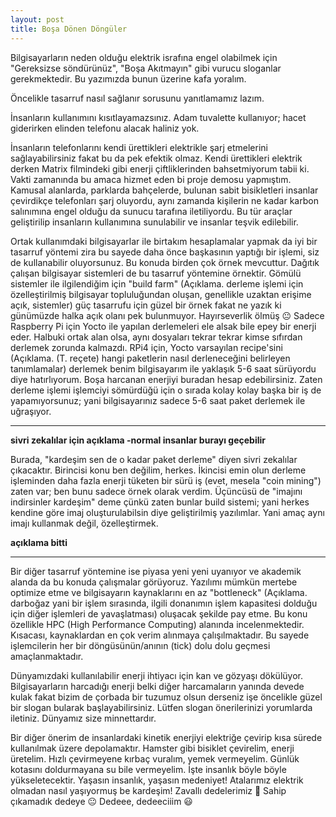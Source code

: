 ```yaml
---
layout: post
title: Boşa Dönen Döngüler
---
```


Bilgisayarların neden olduğu elektrik israfına engel olabilmek için "Gereksizse söndürünüz", "Boşa Akıtmayın" gibi vurucu sloganlar gerekmektedir. Bu yazımızda bunun üzerine kafa yoralım.

Öncelikle tasarruf nasıl sağlanır sorusunu yanıtlamamız lazım. 

İnsanların kullanımını kısıtlayamazsınız. Adam tuvalette kullanıyor; hacet giderirken elinden telefonu alacak haliniz yok. 

İnsanların telefonlarını kendi ürettikleri elektrikle şarj etmelerini sağlayabilirsiniz fakat bu da pek efektik olmaz. Kendi ürettikleri elektrik derken Matrix filmindeki gibi enerji çiftliklerinden bahsetmiyorum tabii ki. Vakti zamanında bu amaca hizmet eden bi proje demosu yapmıştım. Kamusal alanlarda, parklarda bahçelerde, bulunan sabit bisikletleri insanlar çevirdikçe telefonları şarj oluyordu, aynı zamanda kişilerin ne kadar karbon salınımına engel olduğu da sunucu tarafına iletiliyordu. Bu tür araçlar geliştirilip insanların kullanımına sunulabilir ve insanlar teşvik edilebilir.

Ortak kullanımdaki bilgisayarlar ile birtakım hesaplamalar yapmak da iyi bir tasarruf yöntemi zira bu sayede daha önce başkasının yaptığı bir işlemi, siz de kullanabilir oluyorsunuz. Bu konuda birden çok örnek mevcuttur. Dağıtık çalışan bilgisayar sistemleri de bu tasarruf yöntemine örnektir. Gömülü sistemler ile ilgilendiğim için "build farm" (Açıklama. derleme işlemi için özelleştirilmiş bilgisayar topluluğundan oluşan, genellikle uzaktan erişime açık, sistemler) güç tasarrufu için güzel bir örnek fakat ne yazık ki günümüzde halka açık olanı pek bulunmuyor. Hayırseverlik ölmüş 😐 Sadece Raspberry Pi için Yocto ile yapılan derlemeleri ele alsak bile epey bir enerji eder. Halbuki ortak alan olsa, aynı dosyaları tekrar tekrar kimse sıfırdan derlemek zorunda kalmazdı. RPi4 için, Yocto varsayılan recipe'sini (Açıklama. (T. reçete) hangi paketlerin nasıl derleneceğini belirleyen tanımlamalar) derlemek benim bilgisayarım ile yaklaşık 5-6 saat sürüyordu diye hatırlıyorum. Boşa harcanan enerjiyi buradan hesap edebilirsiniz. Zaten derleme işlemi işlemciyi sömürdüğü için o sırada kolay kolay başka bir iş de yapamıyorsunuz; yani bilgisayarınız sadece 5-6 saat paket derlemek ile uğraşıyor.

---

**sivri zekalılar için açıklama -normal insanlar burayı geçebilir**

Burada, "kardeşim sen de o kadar paket derleme" diyen sivri zekalılar çıkacaktır. Birincisi konu ben değilim, herkes. İkincisi emin olun derleme işleminden daha fazla enerji tüketen bir sürü iş (evet, mesela "coin mining") zaten var; ben bunu sadece örnek olarak verdim. Üçüncüsü de "imajını indirsinler kardeşim" deme çünkü zaten bunlar build sistemi; yani herkes kendine göre imaj oluşturulabilsin diye geliştirilmiş yazılımlar. Yani amaç aynı imajı kullanmak değil, özelleştirmek.

**açıklama bitti**

---

Bir diğer tasarruf yöntemine ise piyasa yeni yeni uyanıyor ve akademik alanda da bu konuda çalışmalar görüyoruz. Yazılımı mümkün mertebe optimize etme ve bilgisayarın kaynaklarını en az "bottleneck" (Açıklama. darboğaz yani bir işlem sırasında, ilgili donanımın işlem kapasitesi dolduğu için diğer işlemleri de yavaşlatması) oluşacak şekilde pay etme. Bu konu özellikle HPC (High Performance Computing) alanında incelenmektedir. Kısacası, kaynaklardan en çok verim alınmaya çalışılmaktadır. Bu sayede işlemcilerin her bir döngüsünün/anının (tick) dolu dolu geçmesi amaçlanmaktadır.

Dünyamızdaki kullanılabilir enerji ihtiyacı için kan ve gözyaşı dökülüyor. Bilgisayarların harcadığı enerji belki diğer harcamaların yanında devede kulak fakat bizim de çorbada bir tuzumuz olsun derseniz işe öncelikle güzel bir slogan bularak başlayabilirsiniz. Lütfen slogan önerilerinizi yorumlarda iletiniz. Dünyamız size minnettardır.

Bir diğer önerim de insanlardaki kinetik enerjiyi elektriğe çevirip kısa sürede kullanılmak üzere depolamaktır. Hamster gibi bisiklet çevirelim, enerji üretelim. Hızlı çevirmeyene kırbaç vuralım, yemek vermeyelim. Günlük kotasını doldurmayana su bile vermeyelim. İşte insanlık böyle böyle yükseletecektir. Yaşasın insanlık, yaşasın medeniyet! Atalarımız elektrik olmadan nasıl yaşıyormuş be kardeşim! Zavallı dedelerimiz 🥺 Sahip çıkamadık dedeye 😐 Dedeee, dedeeciiim 😃